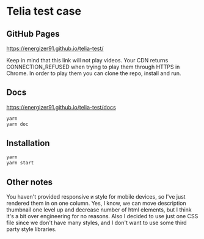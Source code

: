 # Telia test case

## GitHub Pages
https://energizer91.github.io/telia-test/

Keep in mind that this link will not play videos. Your CDN returns CONNECTION_REFUSED when trying to play them through HTTPS in Chrome.
In order to play them you can clone the repo, install and run.

## Docs
https://energizer91.github.io/telia-test/docs

```bash
yarn
yarn doc
```

## Installation
```bash
yarn
yarn start
```

## Other notes
You haven't provided responsive и style for mobile devices, so I've just rendered them in on one column.
Yes, I know, we can move description thumbnail one level up and decrease number of html elements, but I think it's a bit over engineering for no reasons.
Also I decided to use just one CSS file since we don't have many styles, and I don't want to use some third party style libraries.
